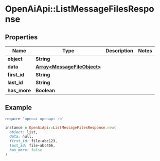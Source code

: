 # OpenAiApi::ListMessageFilesResponse

## Properties

| Name | Type | Description | Notes |
| ---- | ---- | ----------- | ----- |
| **object** | **String** |  |  |
| **data** | [**Array&lt;MessageFileObject&gt;**](MessageFileObject.md) |  |  |
| **first_id** | **String** |  |  |
| **last_id** | **String** |  |  |
| **has_more** | **Boolean** |  |  |

## Example

```ruby
require 'openai-openapi-rb'

instance = OpenAiApi::ListMessageFilesResponse.new(
  object: list,
  data: null,
  first_id: file-abc123,
  last_id: file-abc456,
  has_more: false
)
```

